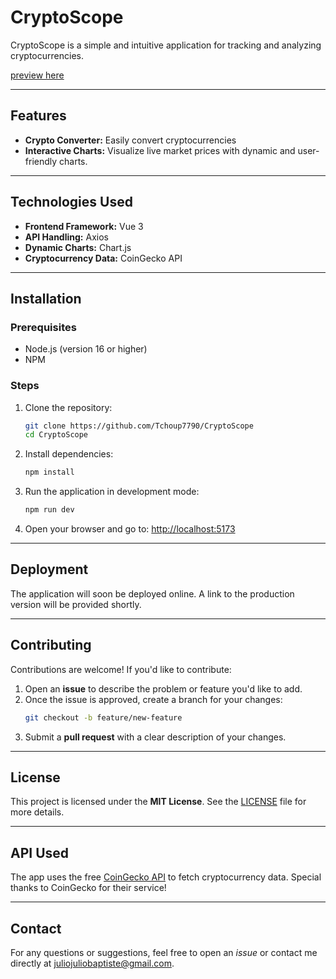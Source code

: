 # **CryptoScope**

CryptoScope is a simple and intuitive application for tracking and analyzing cryptocurrencies.

[preview here](https://crypto-scope-coral.vercel.app)

---

## **Features**
- **Crypto Converter:** Easily convert cryptocurrencies
- **Interactive Charts:** Visualize live market prices with dynamic and user-friendly charts.

---

## **Technologies Used**
- **Frontend Framework:** Vue 3
- **API Handling:** Axios
- **Dynamic Charts:** Chart.js
- **Cryptocurrency Data:** CoinGecko API

---

## **Installation**

### **Prerequisites**
- Node.js (version 16 or higher)
- NPM

### **Steps**
1. Clone the repository:
   ```bash
   git clone https://github.com/Tchoup7790/CryptoScope
   cd CryptoScope
   ```

2. Install dependencies:
   ```bash
   npm install
   ```

3. Run the application in development mode:
   ```bash
   npm run dev
   ```

4. Open your browser and go to:
   [http://localhost:5173](http://localhost:5173)

---

## **Deployment**
The application will soon be deployed online. A link to the production version will be provided shortly.

---

## **Contributing**

Contributions are welcome! If you'd like to contribute:
1. Open an **issue** to describe the problem or feature you'd like to add.
2. Once the issue is approved, create a branch for your changes:
   ```bash
   git checkout -b feature/new-feature
   ```
3. Submit a **pull request** with a clear description of your changes.

---

## **License**

This project is licensed under the **MIT License**. See the [LICENSE](./LICENSE) file for more details.

---

## **API Used**

The app uses the free [CoinGecko API](https://www.coingecko.com/) to fetch cryptocurrency data. Special thanks to CoinGecko for their service!

---

## **Contact**

For any questions or suggestions, feel free to open an *issue* or contact me directly at juliojuliobaptiste@gmail.com.
